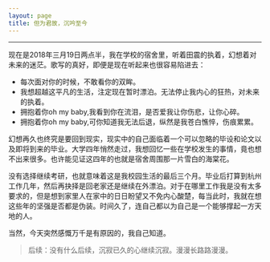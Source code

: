 ```yaml
---
layout: page
title: 但为君故，沉吟至今
---
```

---

  现在是2018年三月19日两点半，我在学校的宿舍里，听着田震的执着，幻想着对未来的迷茫。歌写的真好，即便是现在听起来也很容易陷进去：
  
  - 每次面对你的时候，不敢看你的双眸。
  - 我想超越这平凡的生活，注定现在暂时漂泊。无法停止我内心的狂热，对未来的执着。
  - 拥抱着你oh my baby,我看到你在流泪，是否爱我让你伤悲，让你心碎。
  - 拥抱着你oh my baby,可你知道我无法后退，纵然是我苍白憔悴，伤痕累累。   
  
  幻想再久也终究是要回到现实，现实中的自己面临着一个可以忽略的毕设和论文以及即将到来的毕业。大学四年悄然走过，我想回忆一些在学校发生的事情，竟也想不出来很多。也许能见证这四年的也就是宿舍周围那一片雪白的海棠花。
  
  没有选择继续考研，也就意味着这是我校园生活的最后三个月。毕业后打算到杭州工作几年，然后再抉择是回老家还是继续在外漂泊。对于在哪里工作我是没有太多要求的，但是想到家里人在家中的日日盼望又不免内心酸楚，每当此时，我就在想这些年的坚强是否都是伪装。时间久了，连自己都以为自己是一个能够撑起一方天地的人。

  当然，今天突然感慨万千是有原因的，我自己知道。

  >后续：没有什么后续，沉寂已久的心继续沉寂。漫漫长路路漫漫。
